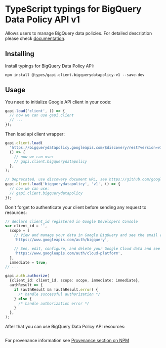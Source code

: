 # TypeScript typings for BigQuery Data Policy API v1

Allows users to manage BigQuery data policies.
For detailed description please check [documentation](https://cloud.google.com/bigquery/docs/column-data-masking).

## Installing

Install typings for BigQuery Data Policy API:

```
npm install @types/gapi.client.bigquerydatapolicy-v1 --save-dev
```

## Usage

You need to initialize Google API client in your code:

```typescript
gapi.load('client', () => {
  // now we can use gapi.client
  // ...
});
```

Then load api client wrapper:

```typescript
gapi.client.load(
  'https://bigquerydatapolicy.googleapis.com/$discovery/rest?version=v1',
  () => {
    // now we can use:
    // gapi.client.bigquerydatapolicy
  },
);
```

```typescript
// Deprecated, use discovery document URL, see https://github.com/google/google-api-javascript-client/blob/master/docs/reference.md#----gapiclientloadname----version----callback--
gapi.client.load('bigquerydatapolicy', 'v1', () => {
  // now we can use:
  // gapi.client.bigquerydatapolicy
});
```

Don't forget to authenticate your client before sending any request to resources:

```typescript
// declare client_id registered in Google Developers Console
var client_id = '',
  scope = [
    // View and manage your data in Google BigQuery and see the email address for your Google Account
    'https://www.googleapis.com/auth/bigquery',

    // See, edit, configure, and delete your Google Cloud data and see the email address for your Google Account.
    'https://www.googleapis.com/auth/cloud-platform',
  ],
  immediate = true;
// ...

gapi.auth.authorize(
  {client_id: client_id, scope: scope, immediate: immediate},
  authResult => {
    if (authResult && !authResult.error) {
      /* handle successful authorization */
    } else {
      /* handle authorization error */
    }
  },
);
```

After that you can use BigQuery Data Policy API resources: <!-- TODO: make this work for multiple namespaces -->

```typescript

```

For provenance information see [Provenance section on NPM](https://www.npmjs.com/package/@maxim_mazurok/gapi.client.bigquerydatapolicy-v1#Provenance:~:text=none-,Provenance,-Built%20and%20signed)
